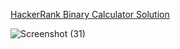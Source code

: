 [HackerRank Binary Calculator Solution](nz-m.github.io/hackerrank_binary_calc/)

![Screenshot (31)](https://user-images.githubusercontent.com/87283264/162279291-91a2d400-7e84-4eb1-b518-e6814b1dd067.png)
